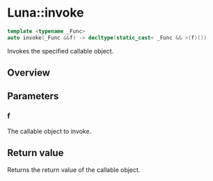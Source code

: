 # Luna::invoke

```c++
template <typename _Func>
auto invoke(_Func &&f) -> decltype(static_cast< _Func && >(f)())
```

Invokes the specified callable object. 

## Overview


## Parameters
### f
The callable object to invoke. 

## Return value
Returns the return value of the callable object. 


